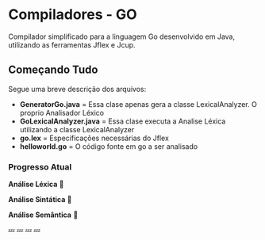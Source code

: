 # Compiladores - GO
Compilador simplificado para a linguagem Go desenvolvido em Java, utilizando as ferramentas Jflex e Jcup.


## Começando Tudo

Segue uma breve descrição dos arquivos:
* **GeneratorGo.java** = Essa clase apenas gera a classe LexicalAnalyzer. O proprio Analisador Léxico 
* **GoLexicalAnalyzer.java** = Essa clase executa a Analise Léxica utilizando a classe LexicalAnalyzer
* **go.lex** = Especificações necessárias do Jflex
* **helloworld.go** = O código fonte em go a ser analisado

### Progresso Atual

**Análise Léxica** :red_circle:

**Análise Sintática** :red_circle:

**Análise Semântica** :red_circle:

:zzz: :zzz: :zzz: :zzz:
